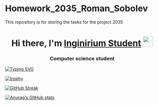 # Homework_2035_Roman_Sobolev
This repository is for storing the tasks for the project 2035
<h1 align="center">Hi there, I'm <a href="https://inginirium.ru/" target="_blank">Inginirium Student</a> 
<img src="https://github.com/blackcater/blackcater/raw/main/images/Hi.gif" height="32"/></h1>
<h3 align="center">Computer science student</h3>

<!---Пример кода-->
[![Typing SVG](https://readme-typing-svg.herokuapp.com?color=%2336BCF7&lines=Computer+science+student)](https://git.io/typing-svg)

[![trophy](https://github-profile-trophy.vercel.app/?username=Jaytonee)](https://github.com/ryo-ma/github-profile-trophy)

[![GitHub Streak](https://github-readme-streak-stats.herokuapp.com/?user=Jaytonee)](https://git.io/streak-stats)

[![Anurag's GitHub stats](https://github-readme-stats.vercel.app/api?username=Jaytonee)](https://github.com/anuraghazra/github-readme-stats)
